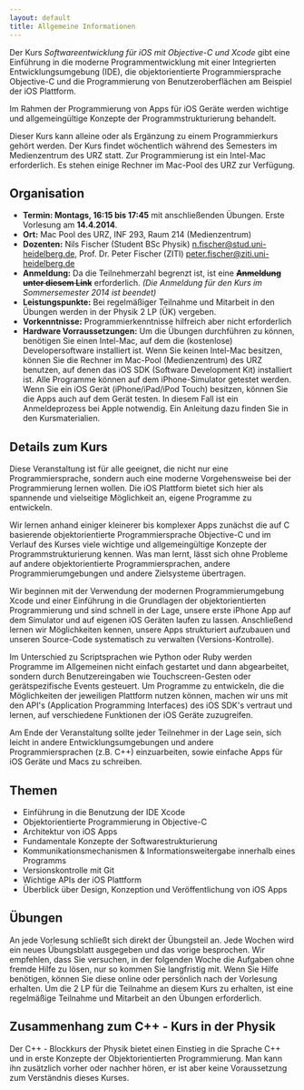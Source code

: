 ```yaml
---
layout: default
title: Allgemeine Informationen
---
```


Der Kurs *Softwareentwicklung für iOS mit Objective-C und Xcode* gibt eine Einführung in die moderne Programmentwicklung mit einer Integrierten Entwicklungsumgebung (IDE), die objektorientierte Programmiersprache Objective-C und die Programmierung von Benutzeroberflächen am Beispiel der iOS Plattform.

Im Rahmen der Programmierung von Apps für iOS Geräte werden wichtige und allgemeingültige Konzepte der Programmstrukturierung behandelt.

Dieser Kurs kann alleine oder als Ergänzung zu einem Programmierkurs gehört werden. Der Kurs findet wöchentlich während des Semesters im Medienzentrum des URZ statt. Zur Programmierung ist ein Intel-Mac erforderlich. Es stehen einige Rechner im Mac-Pool des URZ zur Verfügung.

## Organisation

- **Termin: Montags, 16:15 bis 17:45** mit anschließenden Übungen. Erste Vorlesung am **14.4.2014**.
- **Ort:** Mac Pool des URZ, INF 293, Raum 214 (Medienzentrum)
- **Dozenten:** Nils Fischer (Student BSc Physik) [n.fischer@stud.uni-heidelberg.de](mailto:n.fischer@stud.uni-heidelberg.de), Prof. Dr. Peter Fischer (ZITI) [peter.fischer@ziti.uni-heidelberg.de](mailto:peter.fischer@ziti.uni-heidelberg.de)
- **Anmeldung:** Da die Teilnehmerzahl begrenzt ist, ist eine **<s>Anmeldung unter diesem Link</s>** erforderlich. *(Die Anmeldung für den Kurs im Sommersemester 2014 ist beendet)*
- **Leistungspunkte:** Bei regelmäßiger Teilnahme und Mitarbeit in den Übungen werden in der Physik 2 LP (ÜK) vergeben.
- **Vorkenntnisse:** Programmierkenntnisse hilfreich aber nicht erforderlich
- **Hardware Vorraussetzungen:**
	Um die Übungen durchführen zu können, benötigen Sie einen Intel-Mac, auf dem die (kostenlose) 
	Developersoftware installiert ist.
	Wenn Sie keinen Intel-Mac besitzen, können Sie die Rechner im Mac-Pool (Medienzentrum) des URZ benutzen, auf denen das iOS SDK (Software Development Kit) installiert ist.
	Alle Programme können auf dem iPhone-Simulator getestet werden.
	Wenn Sie ein iOS Gerät (iPhone/iPad/iPod Touch) besitzen, können Sie die Apps auch auf dem Gerät testen. In diesem Fall ist ein Anmeldeprozess bei Apple notwendig. Ein Anleitung dazu finden Sie in den Kursmaterialien.

## Details zum Kurs

Diese Veranstaltung ist für alle geeignet, die nicht nur eine Programmiersprache, sondern auch eine moderne Vorgehensweise bei der Programmierung lernen wollen. Die iOS Plattform bietet sich hier als spannende und vielseitige Möglichkeit an, eigene Programme zu entwickeln.

Wir lernen anhand einiger kleinerer bis komplexer Apps zunächst die auf C basierende objektorientierte 
Programmiersprache Objective-C und im Verlauf des Kurses viele wichtige und allgemeingültige Konzepte 
der Programmstrukturierung kennen. Was man lernt, lässt sich ohne Probleme auf andere objektorientierte 
Programmiersprachen, andere Programmierumgebungen und andere Zielsysteme übertragen.

Wir beginnen mit der Verwendung der modernen Programmierumgebung Xcode und einer Einführung in die Grundlagen der objektorientierten Programmierung und sind schnell in der Lage, unsere erste iPhone App auf dem Simulator und auf eigenen iOS Geräten laufen zu lassen. Anschließend lernen wir Möglichkeiten kennen, unsere Apps strukturiert aufzubauen und unseren Source-Code systematisch zu verwalten (Versions-Kontrolle).

Im Unterschied zu Scriptsprachen wie Python oder Ruby werden Programme im Allgemeinen nicht einfach gestartet und dann abgearbeitet, sondern durch Benutzereingaben wie Touchscreen-Gesten oder gerätspezifische Events gesteuert. Um Programme zu entwickeln, die die Möglichkeiten der jeweiligen Plattform nutzen können, machen wir uns mit den API's (Application Programming Interfaces) des iOS SDK's vertraut und lernen, auf verschiedene Funktionen der iOS Geräte zuzugreifen.

Am Ende der Veranstaltung sollte jeder Teilnehmer in der Lage sein, sich leicht in andere Entwicklungsumgebungen und andere Programmiersprachen (z.B. C++) einzuarbeiten, sowie einfache Apps für iOS Geräte und Macs zu schreiben.

## Themen

- Einführung in die Benutzung der IDE Xcode
- Objektorientierte Programmierung in Objective-C
- Architektur von iOS Apps
- Fundamentale Konzepte der Softwarestrukturierung
- Kommunikationsmechanismen & Informationsweitergabe innerhalb eines Programms
- Versionskontrolle mit Git
- Wichtige APIs der iOS Plattform
- Überblick über Design, Konzeption und Veröffentlichung von iOS Apps

## Übungen

An jede Vorlesung schließt sich direkt der Übungsteil an. Jede Wochen wird ein neues Übungsblatt ausgegeben und das vorige besprochen. Wir empfehlen, dass Sie versuchen, in der folgenden Woche die Aufgaben ohne fremde Hilfe zu lösen, nur so kommen Sie langfristig mit. Wenn Sie Hilfe benötigen, können Sie diese online oder persönlich nach der Vorlesung erhalten. Um die 2 LP für die Teilnahme an diesem Kurs zu erhalten, ist eine regelmäßige Teilnahme und Mitarbeit an den Übungen erforderlich.

## Zusammenhang zum C++ - Kurs in der Physik

Der C++ - Blockkurs der Physik bietet einen Einstieg in die Sprache C++ und in erste Konzepte der Objektorientierten Programmierung.  Man kann ihn zusätzlich vorher oder nachher hören, er ist aber keine Voraussetzung zum Verständnis dieses Kurses.

